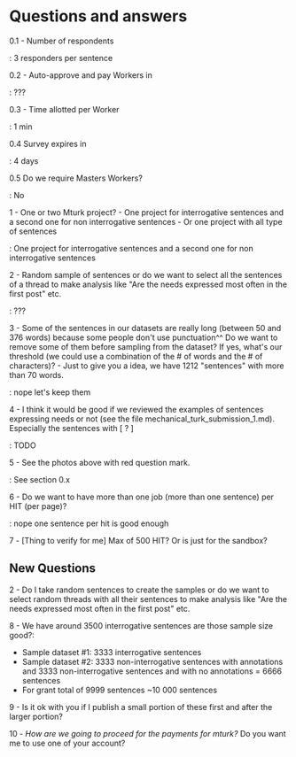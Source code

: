 
# Questions and answers

0.1 - Number of respondents

: 3 responders per sentence

0.2 - Auto-approve and pay Workers in 

: ???

0.3 - Time allotted per Worker

: 1 min

0.4 Survey expires in 

: 4 days

0.5 Do we require Masters Workers?

: No

1 - One or two Mturk project?
    - One project for interrogative sentences and a second one for non interrogative sentences
    - Or one project with all type of sentences

: One project for interrogative sentences and a second one for non interrogative sentences

2 - Random sample of sentences or do we want to select all the sentences of a thread to make analysis like "Are the needs expressed most often in the first post" etc.

: ??? 

3 - Some of the sentences in our datasets are really long (between 50 and 376 words) because some people don't use punctuation^^ Do we want to remove some of them before sampling from the dataset? If yes, what's our threshold (we could use a combination of the # of words and the # of characters)?
    - Just to give you a idea, we have 1212 "sentences" with more than 70 words.

: nope let's keep them

4 - I think it would be good if we reviewed the examples of sentences expressing needs or not (see the file mechanical_turk_submission_1.md). Especially the sentences with [ ? ]

: TODO

5 - See the photos above with red question mark.

: See section 0.x

6 - Do we want to have more than one job (more than one sentence) per HIT (per page)?

: nope one sentence per hit is good enough

7 - [Thing to verify for me] Max of 500 HIT? Or is just for the sandbox?

## New Questions

2 - Do I take random sentences to create the samples or do we want to select random threads with all their sentences to make analysis like "Are the needs expressed most often in the first post" etc.

8 - We have around 3500 interrogative sentences are those sample size good?:

- Sample dataset #1: 3333 interrogative sentences 
- Sample dataset #2: 3333 non-interrogative sentences with annotations and 3333 non-interrogative sentences and with no annotations = 6666 sentences
- For grant total of 9999 sentences ~10 000 sentences
   
9 - Is it ok with you if I publish a small portion of these first and after the larger portion?

10 - *How are we going to proceed for the payments for mturk?* Do you want me to use one of your account?
